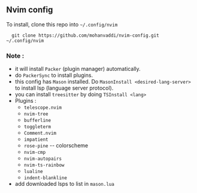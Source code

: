 ## Nvim config

To install, clone this repo into `~/.config/nvim`
```
  git clone https://github.com/mohanvaddi/nvim-config.git ~/.config/nvim
```
### Note :
- it will install `Packer` (plugin manager) automatically.
- do `PackerSync` to install plugins.
- this config has `Mason` installed. Do `MasonInstall <desired-lang-server>` to install lsp (language server protocol).
- you can install `treesitter` by doing `TSInstall <lang>`
- Plugins :
    - `telescope.nvim`
    - `nvim-tree`
    - `bufferline`
    - `toggleterm`
    - `Comment.nvim`
    - `impatient`
    - `rose-pine` -- colorscheme
    - `nvim-cmp`
    - `nvim-autopairs`
    - `nvim-ts-rainbow`
    - `lualine`
    - `indent-blankline`
- add downloaded lsps to list in `mason.lua`
